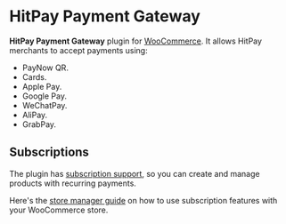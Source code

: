 # HitPay Payment Gateway
**HitPay Payment Gateway** plugin for [WooCommerce](https://woocommerce.com). It allows HitPay merchants to accept payments using:
- PayNow QR.
- Cards.
- Apple Pay.
- Google Pay. 
- WeChatPay.
- AliPay.
- GrabPay.

## Subscriptions
The plugin has [subscription support](https://woocommerce.com/products/woocommerce-subscriptions/), so you can create and manage products with recurring payments.

Here's the [store manager guide](https://woocommerce.com/document/subscriptions/store-manager-guide/) on how to use subscription features with your WooCommerce store.
